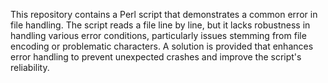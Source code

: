This repository contains a Perl script that demonstrates a common error in file handling. The script reads a file line by line, but it lacks robustness in handling various error conditions, particularly issues stemming from file encoding or problematic characters.  A solution is provided that enhances error handling to prevent unexpected crashes and improve the script's reliability.